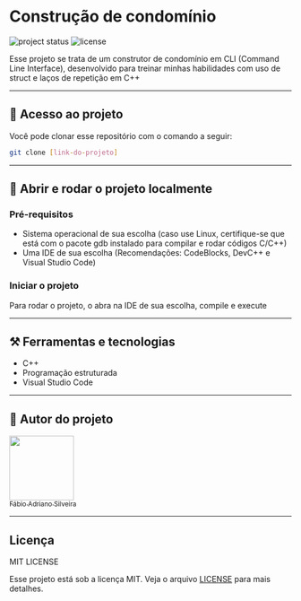 # Construção de condomínio

![project status](https://img.shields.io/badge/Development-COMPLETE-00FF00)
![license](https://img.shields.io/badge/License-MIT-4B9081)

Esse projeto se trata de um construtor de condomínio em CLI (Command Line Interface), desenvolvido para treinar minhas habilidades com uso de struct e laços de repetição em C++

---

## :file_folder: Acesso ao projeto

Você pode clonar esse repositório com o comando a seguir:

```bash
git clone [link-do-projeto]
```

---

## :open_file_folder: Abrir e rodar o projeto localmente

### Pré-requisitos

* Sistema operacional de sua escolha (caso use Linux, certifique-se que está com o pacote gdb instalado para compilar e rodar códigos C/C++)
* Uma IDE de sua escolha (Recomendações: CodeBlocks, DevC++ e Visual Studio Code)

### Iniciar o projeto

Para rodar o projeto, o abra na IDE de sua escolha, compile e execute

---

## :hammer_and_pick: Ferramentas e tecnologias

* C++
* Programação estruturada
* Visual Studio Code

---

## :bust_in_silhouette: Autor do projeto

[<img src="https://avatars.githubusercontent.com/u/85971223?v=4" width=115><br><sub>Fábio Adriano Silveira</sub>](https://github.com/FabioAdrianoSilveira)

---

## Licença

MIT LICENSE

Esse projeto está sob a licença MIT. Veja o arquivo [LICENSE](LICENSE) para mais detalhes.
